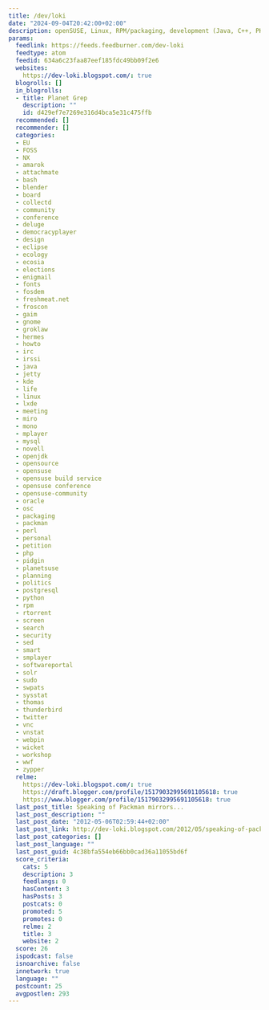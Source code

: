 ```yaml
---
title: /dev/loki
date: "2024-09-04T20:42:00+02:00"
description: openSUSE, Linux, RPM/packaging, development (Java, C++, PHP, ..) or whatever
params:
  feedlink: https://feeds.feedburner.com/dev-loki
  feedtype: atom
  feedid: 634a6c23faa87eef185fdc49bb09f2e6
  websites:
    https://dev-loki.blogspot.com/: true
  blogrolls: []
  in_blogrolls:
  - title: Planet Grep
    description: ""
    id: d429ef7e7269e316d4bca5e31c475ffb
  recommended: []
  recommender: []
  categories:
  - EU
  - FOSS
  - NX
  - amarok
  - attachmate
  - bash
  - blender
  - board
  - collectd
  - community
  - conference
  - deluge
  - democracyplayer
  - design
  - eclipse
  - ecology
  - ecosia
  - elections
  - enigmail
  - fonts
  - fosdem
  - freshmeat.net
  - froscon
  - gaim
  - gnome
  - groklaw
  - hermes
  - howto
  - irc
  - irssi
  - java
  - jetty
  - kde
  - life
  - linux
  - lxde
  - meeting
  - miro
  - mono
  - mplayer
  - mysql
  - novell
  - openjdk
  - opensource
  - opensuse
  - opensuse build service
  - opensuse conference
  - opensuse-community
  - oracle
  - osc
  - packaging
  - packman
  - perl
  - personal
  - petition
  - php
  - pidgin
  - planetsuse
  - planning
  - politics
  - postgresql
  - python
  - rpm
  - rtorrent
  - screen
  - search
  - security
  - sed
  - smart
  - smplayer
  - softwareportal
  - solr
  - sudo
  - swpats
  - sysstat
  - thomas
  - thunderbird
  - twitter
  - vnc
  - vnstat
  - webpin
  - wicket
  - workshop
  - wwf
  - zypper
  relme:
    https://dev-loki.blogspot.com/: true
    https://draft.blogger.com/profile/15179032995691105618: true
    https://www.blogger.com/profile/15179032995691105618: true
  last_post_title: Speaking of Packman mirrors...
  last_post_description: ""
  last_post_date: "2012-05-06T02:59:44+02:00"
  last_post_link: http://dev-loki.blogspot.com/2012/05/speaking-of-packman-mirrors.html
  last_post_categories: []
  last_post_language: ""
  last_post_guid: 4c38bfa554eb66bb0cad36a11055bd6f
  score_criteria:
    cats: 5
    description: 3
    feedlangs: 0
    hasContent: 3
    hasPosts: 3
    postcats: 0
    promoted: 5
    promotes: 0
    relme: 2
    title: 3
    website: 2
  score: 26
  ispodcast: false
  isnoarchive: false
  innetwork: true
  language: ""
  postcount: 25
  avgpostlen: 293
---
```

